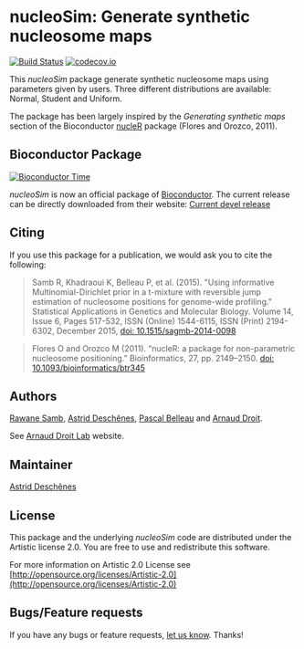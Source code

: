 nucleoSim: Generate synthetic nucleosome maps
=====================

[![Build Status](https://travis-ci.org/ArnaudDroitLab/nucleoSim.svg?branch=master)](https://travis-ci.org/ArnaudDroitLab/nucleoSim?branch=master)
[![codecov.io](https://codecov.io/github/ArnaudDroitLab/nucleoSim/coverage.svg?branch=master)](https://codecov.io/github/ArnaudDroitLab/nucleoSim?branch=master)

This *nucleoSim* package generate synthetic nucleosome maps using
parameters given by users. Three different
distributions are available: Normal, Student and Uniform.

The package has been largely inspired by the
*Generating synthetic maps* section of the 
Bioconductor [nucleR](http://www.bioconductor.org/packages/release/bioc/html/nucleR.html) 
package (Flores and Orozco, 2011).


## Bioconductor Package ##

[![Bioconductor Time](http://bioconductor.org/shields/years-in-bioc/nucleoSim.svg)](http://bioconductor.org/packages/nucleoSim "Bioconductor status")

*nucleoSim* is now an official package of [Bioconductor](http://bioconductor.org/). 
The current release can be directly downloaded from their website:
[Current devel release](http://bioconductor.org/packages/nucleoSim)


## Citing ##

If you use this package for a publication, we would ask you to cite the following:

> Samb R, Khadraoui K, Belleau P, et al. (2015). "Using informative Multinomial-Dirichlet prior in a t-mixture with reversible jump estimation of nucleosome positions for genome-wide profiling." Statistical Applications in Genetics and Molecular Biology. Volume 14, Issue 6, Pages 517-532, ISSN (Online) 1544-6115, ISSN (Print) 2194-6302, December 2015, <a href="http://dx.doi.org/10.1515/sagmb-2014-0098">doi: 10.1515/sagmb-2014-0098</a>

> Flores O and Orozco M (2011). “nucleR: a package for non-parametric nucleosome positioning.” Bioinformatics, 27, pp. 2149–2150. <a href="http://dx.doi.org/10.1093/bioinformatics/btr345">doi: 10.1093/bioinformatics/btr345</a>

## Authors ##

[Rawane Samb](https://ca.linkedin.com/in/rawanesamb 
"Rawane Samb"), 
[Astrid Desch&ecirc;nes](http://ca.linkedin.com/in/astriddeschenes 
"Astrid Desch&ecirc;nes"), 
[Pascal Belleau](http://ca.linkedin.com/in/pascalbelleau 
"Pascal Belleau") 
and [Arnaud Droit](http://ca.linkedin.com/in/drarnaud 
"Arnaud Droit").

See [Arnaud Droit Lab](http://bioinformatique.ulaval.ca/home/ 
"Arnaud Droit Lab") website.


## Maintainer ##

[Astrid Desch&ecirc;nes](http://ca.linkedin.com/in/astriddeschenes 
"Astrid Desch&ecirc;nes")


## License ##

This package and the underlying *nucleoSim* code are distributed under the 
Artistic license 2.0. You are free to use and redistribute this software. 

For more information on Artistic 2.0 License see
[http://opensource.org/licenses/Artistic-2.0](http://opensource.org/licenses/Artistic-2.0)


## Bugs/Feature requests ##

If you have any bugs or feature requests,
[let us know](https://github.com/arnauddroitlab/nucleoSim/issues). Thanks!
